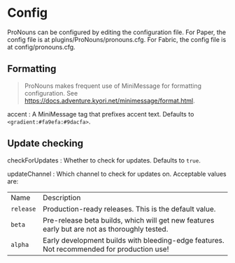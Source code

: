 # Config

ProNouns can be configured by editing the configuration file.
<tabs group="platform">
<tab title="Paper" group-key="paper">
For Paper, the config file is at <path>plugins/ProNouns/pronouns.cfg</path>.
</tab>
<tab title="Fabric" group-key="fabric">
For Fabric, the config file is at <path>config/pronouns.cfg</path>.
</tab>
</tabs>

## Formatting

> ProNouns makes frequent use of MiniMessage for formatting configuration. 
> See <https://docs.adventure.kyori.net/minimessage/format.html>.

accent
: A MiniMessage tag that prefixes accent text. Defaults to `<gradient:#fa9efa:#9dacfa>`.

## Update checking

checkForUpdates
: Whether to check for updates. Defaults to `true`.

updateChannel
: Which channel to check for updates on. Acceptable values are:
<table>
<tr><td>Name</td><td>Description</td></tr>
<tr>
    <td><code>release</code></td>
    <td>Production-ready releases. This is the default value.</td>
</tr>
<tr>
    <td><code>beta</code></td>
    <td>Pre-release beta builds, which will get new features early but are not as thoroughly tested.</td>
</tr>
<tr>
    <td><code>alpha</code></td>
    <td>Early development builds with bleeding-edge features. Not recommended for production use!</td>
</tr>
</table>


